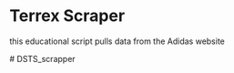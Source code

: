 # Terrex Scraper

this educational script pulls data from the Adidas website

#   D S T S _ s c r a p p e r  
 